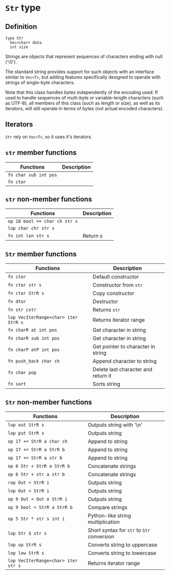 # `Str` type

## Definition

```zh
type Str
  Vec<char> data
  int size
```

Strings are objects that represent sequences of characters ending with null ('\0').

The standard string provides support for such objects with an interface similar to `Vec<T>`, but adding features specifically designed to operate with strings of single-byte characters.

Note that this class handles bytes independently of the encoding used: If used to handle sequences of multi-byte or variable-length characters (such as UTF-8), all members of this class (such as length or size), as well as its iterators, will still operate in terms of bytes (not actual encoded characters).

## Iterators

`Str` rely on `Vec<T>`, so it uses it's iterators.

## `str` member functions

| Functions             | Description |
| --------------------- | ----------- |
| `fn char sub int pos` |             |
| `fn ctor`             |             |

## `str` non-member functions

| Functions                     | Description |
| ----------------------------- | ----------- |
| `op 10 bool == char ch str s` |             |
| `lop char chr str s`          |             |
| `fn int len str s`            | Return s    |

## `Str` member functions

| Functions                            | Description                         |
| ------------------------------------ | ----------------------------------- |
| `fn ctor`                            | Default constructor                 |
| `fn ctor str s`                      | Constructor from `str`              |
| `fn ctor StrR s`                     | Copy constructor                    |
| `fn dtor`                            | Destructor                          |
| `fn str cstr`                        | Returns `str`                       |
| `lop VecIterRange<char> iter StrR s` | Returns iterator range              |
| `fn charR at int pos`                | Get character in string             |
| `fn charR sub int pos`               | Get character in string             |
| `fn charP atP int pos`               | Get pointer to character in string  |
| `fn push_back char ch`               | Append character to string          |
| `fn char pop`                        | Delete last character and return it |
| `fn sort`                            | Sorts string                        |

## `Str` non-member functions

| Functions                           | Description                                |
| ----------------------------------- | ------------------------------------------ |
| `lop out StrR s`                    | Outputs string with '\n'                   |
| `lop put StrR s`                    | Outputs string                             |
| `op 17 += StrR a char ch`           | Append to string                           |
| `op 17 += StrR a StrR b`            | Append to string                           |
| `op 17 += StrR a str b`             | Append to string                           |
| `op 6 Str + StrR a StrR b`          | Concatenate strings                        |
| `op 6 Str + str a str b`            | Concatenate strings                        |
| `rop Out < StrR i`                  | Outputs string                             |
| `lop Out < StrR i`                  | Outputs string                             |
| `op 9 Out < Out o StrR i`           | Outputs string                             |
| `op 9 bool < StrR a StrR b`         | Compare strings                            |
| `op 5 Str * str s int i`            | Python-like string multiplication          |
| `lop Str $ str s`                   | Short syntax for `str` to `Str` conversion |
| `lop up StrR s`                     | Converts string to uppercase               |
| `lop low StrR s`                    | Converts string to lowercase               |
| `lop VecIterRange<char> iter str s` | Returns iterator range                     |
